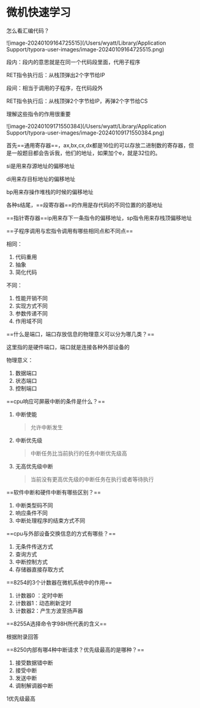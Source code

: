 # 微机快速学习

怎么看汇编代码？

![image-20240109164725515](/Users/wyatt/Library/Application Support/typora-user-images/image-20240109164725515.png)

段内：段内的意思就是在同一个代码段里面，代用子程序

RET指令执行后：从栈顶弹出2个字节给IP

段间：相当于调用的子程序，在代码段外

RET指令执行后：从栈顶弹2个字节给IP，再弹2个字节给CS



理解这些指令的作用很重要

![image-20240109171550384](/Users/wyatt/Library/Application Support/typora-user-images/image-20240109171550384.png)

首先==通用寄存器==，ax,bx,cx,dx都是16位的可以存放二进制数的寄存器，但是一般题目都会告诉我，他们的地址，如果加个e，就是32位的。

si是用来存源地址的偏移地址

di用来存目标地址的偏移地址

bp用来存操作堆栈的时候的偏移地址

各种s结尾，==段寄存器==的作用是存代码的不同位置的的基地址

==指针寄存器==ip用来存下一条指令的偏移地址，sp指令用来存栈顶偏移地址





==子程序调用与宏指令调用有哪些相同点和不同点==

相同：

1. 代码重用
2. 抽象
3. 简化代码

不同：

1. 性能开销不同
2. 实现方式不同
3. 参数传递不同
4. 作用域不同

==什么是端口，端口存放信息的物理意义可以分为哪几类？==

这里指的是硬件端口，端口就是连接各种外部设备的

物理意义：

1. 数据端口
2. 状态端口
3. 控制端口

==cpu响应可屏蔽中断的条件是什么？== 

1. 中断使能

   > 允许中断发生

2. 中断优先级

   > 中断任务比当前执行的任务中断优先级高

3. 无高优先级中断

   > 当前没有更高优先级的中断任务在执行或者等待执行

==软件中断和硬件中断有哪些区别？== 

1. 中断类型码不同
2. 响应条件不同
3. 中断处理程序的结束方式不同

==cpu与外部设备交换信息的方式有哪些？== 

1. 无条件传送方式
2. 查询方式
3. 中断控制方式
4. 存储器直接存取方式

==8254的3个计数器在微机系统中的作用==

1. 计数器0 ：定时中断
2. 计数器1：动态刷新定时
3. 计数器2：产生方波至扬声器

==8255A选择命令字98H所代表的含义==

根据附录回答

==8250内部有哪4种中断请求？优先级最高的是哪种？==

1. 接受数据错中断
2. 接受中断
3. 发送中断
4. 调制解调器中断

1优先级最高



